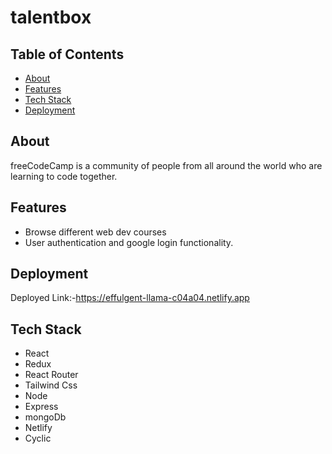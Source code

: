 # talentbox

## Table of Contents

- [About](#about)
- [Features](#features)
- [Tech Stack](#technologies-used)
- [Deployment](#deployment)


## About
freeCodeCamp is a community of people from all around the world who are learning to code together. 

## Features
- Browse different web dev courses  
- User authentication and google login functionality.


## Deployment

Deployed Link:-https://effulgent-llama-c04a04.netlify.app

## Tech Stack
- React
- Redux
- React Router
- Tailwind Css
- Node
- Express
- mongoDb
- Netlify
- Cyclic

